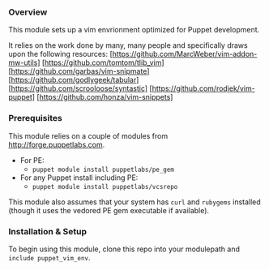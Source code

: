 ### Overview

This module sets up a vim envrionment optimized for Puppet development.

It relies on the work done by many, many people and specifically draws upon the following resources:
[https://github.com/MarcWeber/vim-addon-mw-utils]
[https://github.com/tomtom/tlib_vim]
[https://github.com/garbas/vim-snipmate]
[https://github.com/godlygeek/tabular]
[https://github.com/scrooloose/syntastic]
[https://github.com/rodjek/vim-puppet]
[https://github.com/honza/vim-snippets]

### Prerequisites

This module relies on a couple of modules from http://forge.puppetlabs.com.

* For PE:
  - `puppet module install puppetlabs/pe_gem`
* For any Puppet install including PE:
  - `puppet module install puppetlabs/vcsrepo`

This module also assumes that your system has `curl` and `rubygems` installed (though it uses the vedored PE gem executable if available).

### Installation & Setup

To begin using this module, clone this repo into your modulepath and `include puppet_vim_env`.


